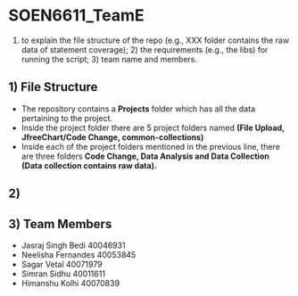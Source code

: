 # SOEN6611_TeamE

1) to explain the file structure of the repo (e.g., XXX folder contains the raw data of statement coverage); 2) the requirements (e.g., the libs) for running the script; 3) team name and members.

## 1) File Structure

- The repository contains a **Projects** folder which has all the data pertaining to the project.
- Inside the project folder there are 5 project folders named **(File Upload, JfreeChart/Code Change,  common-collections)**
- Inside each of the project folders mentioned in the previous line, there are three folders **Code Change, Data Analysis and Data Collection (Data collection contains raw data).**

## 2) 

## 3) Team Members

- Jasraj Singh Bedi  40046931
- Neelisha Fernandes 40053845
- Sagar Vetal  40071979
- Simran Sidhu  40011611
- Himanshu Kolhi 40070839

